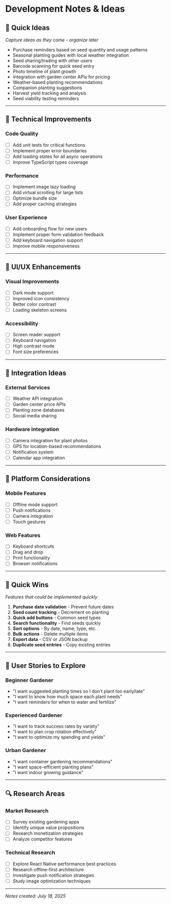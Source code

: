 # Development Notes & Ideas

## 📝 Quick Ideas
*Capture ideas as they come - organize later*

- Purchase reminders based on seed quantity and usage patterns
- Seasonal planting guides with local weather integration
- Seed sharing/trading with other users
- Barcode scanning for quick seed entry
- Photo timeline of plant growth
- Integration with garden center APIs for pricing
- Weather-based planting recommendations
- Companion planting suggestions
- Harvest yield tracking and analysis
- Seed viability testing reminders

---

## 🔧 Technical Improvements

### Code Quality
- [ ] Add unit tests for critical functions
- [ ] Implement proper error boundaries
- [ ] Add loading states for all async operations
- [ ] Improve TypeScript types coverage

### Performance
- [ ] Implement image lazy loading
- [ ] Add virtual scrolling for large lists
- [ ] Optimize bundle size
- [ ] Add proper caching strategies

### User Experience
- [ ] Add onboarding flow for new users
- [ ] Implement proper form validation feedback
- [ ] Add keyboard navigation support
- [ ] Improve mobile responsiveness

---

## 🎨 UI/UX Enhancements

### Visual Improvements
- [ ] Dark mode support
- [ ] Improved icon consistency
- [ ] Better color contrast
- [ ] Loading skeleton screens

### Accessibility
- [ ] Screen reader support
- [ ] Keyboard navigation
- [ ] High contrast mode
- [ ] Font size preferences

---

## 🔌 Integration Ideas

### External Services
- [ ] Weather API integration
- [ ] Garden center price APIs
- [ ] Planting zone databases
- [ ] Social media sharing

### Hardware Integration
- [ ] Camera integration for plant photos
- [ ] GPS for location-based recommendations
- [ ] Notification system
- [ ] Calendar app integration

---

## 📱 Platform Considerations

### Mobile Features
- [ ] Offline mode support
- [ ] Push notifications
- [ ] Camera integration
- [ ] Touch gestures

### Web Features
- [ ] Keyboard shortcuts
- [ ] Drag and drop
- [ ] Print functionality
- [ ] Browser notifications

---

## 🚀 Quick Wins
*Features that could be implemented quickly*

1. **Purchase date validation** - Prevent future dates
2. **Seed count tracking** - Decrement on planting
3. **Quick add buttons** - Common seed types
4. **Search functionality** - Find seeds quickly
5. **Sort options** - By date, name, type, etc.
6. **Bulk actions** - Delete multiple items
7. **Export data** - CSV or JSON backup
8. **Duplicate seed entries** - Copy existing entries

---

## 🎯 User Stories to Explore

### Beginner Gardener
- "I want suggested planting times so I don't plant too early/late"
- "I want to know how much space each plant needs"
- "I want reminders for when to water and fertilize"

### Experienced Gardener
- "I want to track success rates by variety"
- "I want to plan crop rotation effectively"
- "I want to optimize my spending and yields"

### Urban Gardener
- "I want container gardening recommendations"
- "I want space-efficient planting plans"
- "I want indoor growing guidance"

---

## 🔍 Research Areas

### Market Research
- [ ] Survey existing gardening apps
- [ ] Identify unique value propositions
- [ ] Research monetization strategies
- [ ] Analyze competitor features

### Technical Research
- [ ] Explore React Native performance best practices
- [ ] Research offline-first architecture
- [ ] Investigate push notification strategies
- [ ] Study image optimization techniques

---

*Notes created: July 18, 2025*
